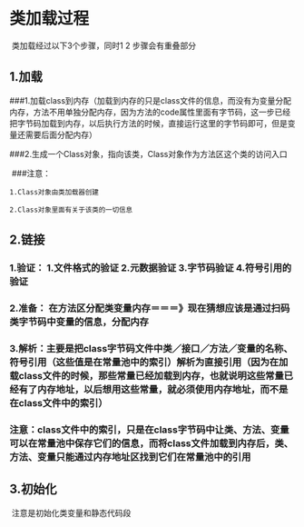 # 类加载过程

  类加载经过以下3个步骤，同时1 2 步骤会有重叠部分
  
## 1.加载
  
  ###1.加载class到内存（加载到内存的只是class文件的信息，而没有为变量分配内存，方法不用单独分配内存，因为方法的code属性里面有字节码，这一步已经把字节码加载到内存，以后执行方法的时候，直接运行这里的字节码即可，但是变量还需要后面分配内存）
  
  ###2.生成一个Class对象，指向该类，Class对象作为方法区这个类的访问入口
  
  
  ###注意：
  
  	1.Class对象由类加载器创建
	
	2.Class对象里面有关于该类的一切信息

## 2.链接
	
### 1.验证： 1.文件格式的验证 2.元数据验证 3.字节码验证 4.符号引用的验证
	
### 2.准备： 在方法区分配类变量内存＝＝＝》现在猜想应该是通过扫码类字节码中变量的信息，分配内存
	
### 3.解析：主要是把class字节码文件中类／接口／方法／变量的名称、符号引用（这些值是在常量池中的索引）解析为直接引用（因为在加载class文件的时候，那些常量已经加载到内存，也就说明这些常量已经有了内存地址，以后想用这些常量，就必须使用内存地址，而不是在class文件中的索引）
  
### 注意：class文件中的索引，只是在class字节码中让类、方法、变量可以在常量池中保存它们的信息，而将class文件加载到内存后，类、方法、变量只能通过内存地址区找到它们在常量池中的引用
  
## 3.初始化
  
  注意是初始化类变量和静态代码段

